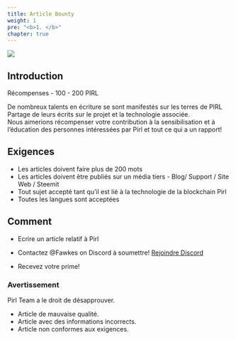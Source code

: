 ```yaml
---
title: Article Bounty
weight: 1
pre: "<b>1. </b>"
chapter: true
---
```

![](/images_headers/article.png)

## Introduction


Récompenses - 100 - 200 PIRL  

De nombreux talents en écriture se sont manifestés sur les terres de PIRL  
Partage de leurs écrits sur le projet et la technologie associée.  
Nous aimerions récompenser votre contribution à la sensibilisation et à l’éducation des personnes intéressées par Pirl et tout ce qui a un rapport!


## Exigences


- Les articles doivent faire plus de 200 mots 
- Les articles doivent être publiés sur un média tiers - Blog/ Support / Site Web / Steemit 
- Tout sujet accepté tant qu’il est lié à la technologie de la blockchain Pirl
- Toutes les langues sont acceptées 

## Comment


- Ecrire un article relatif à Pirl

- Contactez @Fawkes on Discord à soumettre! [Rejoindre Discord](https://discord.gg/3WXkUt9)

- Recevez votre prime!

### Avertissement


Pirl Team a le droit de désapprouver.

- Article de mauvaise qualité.
- Article avec des informations incorrects.
- Article non conformes aux exigences.


